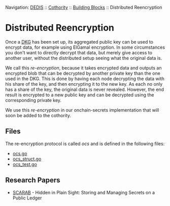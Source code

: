 Navigation: [DEDIS](https://github.com/dedis/doc/README.md) ::
[Cothority](../../README.md) ::
[Building Blocks](../../doc/BuildingBlocks.md) ::
Distributed Reencryption

# Distributed Reencryption

Once a [DKG](DKG.md) has been set up, its aggregated public
key can be used to encrypt data, for example using ElGamal encryption. In some
circumstances you don't want to directly decrypt that data, but merely give
access to another user, without the distributed setup seeing what the original
data is.

We call this _re-encryption_, because it takes encrypted data and outputs
an encrypted blob that can be decrypted by another private key than the one
used in the DKG. This is done by having each node decrypting the data with
his share of the key, and then encrypting it to the new key. As each no only
has a share of the key, the original data is never revealed. However, the end
result is encrypted to a new public key and can be decrypted using the corresponding
private key.

We use this _re-encryption_ in our onchain-secrets implementation that will
soon be added to the cothority.

## Files

The re-encryption protocol is called _ocs_ and is defined in the following files:
- [ocs.go](ocs.go)
- [ocs_struct.go](ocs_struct.go)
- [ocs_test.go](ocs_test.go)

## Research Papers

- [SCARAB](https://eprint.iacr.org/2018/209) - Hidden in Plain Sight: Storing
and Managing Secrets on a Public Ledger
